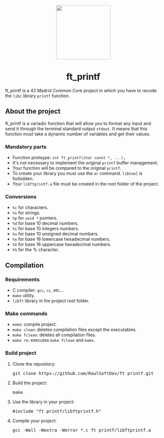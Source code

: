 <div align="center">
  <img width="175" src="https://img.shields.io/badge/Grade-100%25-00dd13?style=for-the-badge&logo=42"/>
</div>

<div align="center">
  <h1 align="center">ft_printf</h1>
</div>

<p direction="auto">
 ft_printf is a 42 Madrid Common Core project in which you have to recode the <code>libc</code> library <code>printf</code> function.
</p>

## About the project
<p direction="auto">
  ft_printf is a variadic function that will allow you to format any input and send it through the terminal standard output <code>stdout</code>. It means that this function must take a dynamic number of variables and get their values.  
</p>
<h3>Mandatory parts</h3>
<ul>
  <li>Function protoype: <code>int ft_printf(char const *, ...);</code></li>
  <li>It's not necessary to implement the original <code>printf</code> buffer management.</li>
  <li>Your function will be compared to the original <code>printf</code>.</li>
  <li>To create your library you must use the <code>ar</code> command. <code>libtool</code> is forbidden.</li>
  <li>Your <code>libftprintf.a</code> file must be created in the root folder of the project.</li>
</ul>
<h3>Conversions</h3>
<ul>
  <li><code>%c</code> for characters.</li>
  <li><code>%s</code> for strings.</li>
  <li><code>%p</code> for <code>void *</code> pointers.</li>
  <li><code>%d</code> for base 10 decimal numbers.</li>
  <li><code>%i</code> for base 10 integers numbers.</li>
  <li><code>%u</code> for base 10 unsigned decimal numbers.</li>
  <li><code>%x</code> for base 16 lowercase hexadecimal numbers.</li>
  <li><code>%X</code> for base 16 uppercase hexadecimal numbers.</li>
  <li><code>%%</code> for the % character.</li>
</ul>

## Compilation
<h3>Requirements</h3>
<ul>
  <li>C compiler: <code>gcc</code>, <code>cc</code>, etc...</li>
  <li><code>make</code> utility.</li>
  <li><code>libft</code> library in the project root folder.</li>
</ul>

<h3>Make commands</h3>
<ul>
  <li><code>make</code>: compile project.</li>
  <li><code>make clean</code>: deletes compilation files except the executables.</li>
  <li><code>make fclean</code>: deletes all compilation files.</li>
  <li><code>make re</code>: executes <code>make fclean</code> and <code>make</code>.</li>
</ul>

<h3>Build project</h3>
<ol>
<li>
<p dir="auto">Clone the repository:</p>
<div class="highlight highlight-source-shell notranslate position-relative overflow-auto" dir="auto"><pre><samp>git clone https://github.com/RaulSoftDev/ft_printf.git</samp></pre>
</div>
</li>
<li>
<p dir="auto">Build the project:</p>
<div class="highlight highlight-source-shell notranslate position-relative overflow-auto" dir="auto"><pre><samp>make</samp></pre>
</div>
</li>
<li>
<p dir="auto">Use the library in your project:</p>
<div class="highlight highlight-source-shell notranslate position-relative overflow-auto" dir="auto"><pre>#include "ft_printf/libftprintf.h"</pre>
</div>
</li>
<li>
<p dir="auto">Compile your project:</p>
<div class="highlight highlight-source-shell notranslate position-relative overflow-auto" dir="auto"><pre><samp>gcc -Wall -Wextra -Werror *.c ft_printf/libftprintf.a</samp></pre>
</div>
</li>
</ol>


